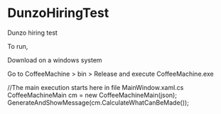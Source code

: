 # DunzoHiringTest
 Dunzo hiring test


To run,	

Download on a windows system

Go to CoffeeMachine > bin > Release and execute CoffeeMachine.exe	


//The main execution starts here in file MainWindow.xaml.cs	
CoffeeMachineMain cm = new CoffeeMachineMain(json);	
GenerateAndShowMessage(cm.CalculateWhatCanBeMade());
